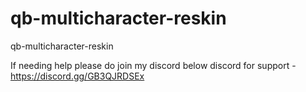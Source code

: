 # qb-multicharacter-reskin
qb-multicharacter-reskin

If needing help please do join my discord below 
discord for support - https://discord.gg/GB3QJRDSEx
